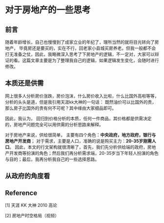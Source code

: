 # 对于房地产的一些思考

## 前言

随着年龄增长，自己也慢慢到了成家立业的年纪了，理所当然的就将目光转向了房地产， 毕竟房还是要买的，实在不行，回老家小县城买房养老。但我一般都不会打无准备之仗，因此，我略微深入思考了下房地产的逻辑，不一定对，大家可以辩证的看。这篇文章主要是为了整理我自己的逻辑，如果逻辑发生变化，会随时进行修改。

## 本质还是供需

网上很多人分析房价涨跌，房价泡沫，什么房价收入比啦，什么比国外高啦等等，分析的头头是道，但是我引用天涯kk大神的一句话： 既然油价可以比国外的贵，那么房子比国外的贵有何不可呢？其中缘由大家细品即可。 

因此，我认为， 回归到价格分析的本质，任何一件商品，其价格都是供需决定的，房地产问题完全可以用供需的分析思路来解释。

对于房地产来说，供给很简单， 主要有四个角色：**中央政府，地方政府，银行与房地产开发商**； 对于需求，主要是人口，准确的说是购买主力：**20-35岁刚需人口**。 因此，本文的行文架构就很清晰了，首先，我们先分析供给端的政府，房地产开发商等扮演的角色；然后我们再分析需求端，20-35岁当下年轻人扮演的角色与目的；最后，我再分析我自己的一些选择思路。

## 从政府的角度看







## Reference

[1] 天涯 KK 大神 2010 高论

[2] 房地产时空格局（视频）